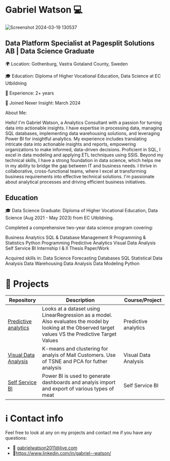 # Gabriel Watson :computer:
![Screenshot 2024-03-19 130537](https://github.com/GabrielWatson1/GabrielWatson1/assets/97103827/4d4350a0-3e20-4778-bff7-6e100056b0a2)


## Data Platform Specialist at Pagesplit Solutions AB | Data Science Graduate

🌍 Location: Gothenburg, Vastra Gotaland County, Sweden

🎓 Education: Diploma of Higher Vocational Education, Data Science at EC Utbildning

📅 Experience: 2+ years

📆 Joined Nexer Insight: March 2024

About Me:

Hello! 
I'm Gabriel Watson, a Analytics Consultant with a passion for turning data into actionable insights. 
I have expertise in processing data, managing SQL databases, implementing data warehousing solutions, and leveraging Power BI for insightful analytics. My experience includes translating intricate data into actionable insights and reports, empowering organizations to make informed, data-driven decisions. Proficient in SQL, I excel in data modeling and applying ETL techniques using SSIS. 
Beyond my technical skills, I have a strong foundation in data science, which helps me in my ability to bridge the gap between IT and business needs. I thrive in collaborative, cross-functional teams, where I excel at transforming business requirements into effective technical solutions. I'm  passionate about analytical processes and driving efficient business initiatives.

## Education
🎓 Data Science Graduate: Diploma of Higher Vocational Education, Data Science (Aug 2021 - May 2023) from EC Utbildning.

Completed a comprehensive two-year data science program covering:

Business Analytics
SQL & Database Management
R Programming & Statistics
Python Programming
Predictive Analytics
Visual Data Analysis
Self Service BI
Internship I & II
Thesis Paper/Work

Acquired skills in:
Data Science
Forecasting
Databases
SQL
Statistical Data Analysis
Data Warehousing
Data Analysis
Data Modeling
Python

# 👜 Projects 
| Repository | Description | Course/Project |
| --- | --- | --- |
| [Predictive analytics](https://github.com/GabrielWatson1/Prediktiv_Analys) | Looks at a dataset using LinearRegression as a model. Also evaluates the model by looking at the Observed target values VS the Predictive Target Values | Predictive analytics |
| [Visual Data Analysis](https://github.com/GabrielWatson1/VisuellData_Analys) | K-means and clustering for analyis of Mall Customers. Use of TSNE and PCA for futher analysis | Visual Data Analysis |
| [Self Service BI](https://github.com/GabrielWatson1/SSBI) | Power BI is used to generate dashboards and analyis import and export of various types of meat | Self Service BI |


#  ℹ️ Contact info

Feel free to look at any on my projects and contact me if you have any questions:
- 📧 gabrielwatson2011@live.com 
- 🔗https://www.linkedin.com/in/gabriel--watson/
<!--
**GabrielWatson1![Gabriel Watson](https://user-images.githubusercontent.com/97103827/235609283-706def0d-feab-42ea-bb0a-f8f1652166e4.png)
/GabrielWatson1** is a ✨ _special_ ✨ repository because its `README.md` (this file) appears on your GitHub profile.

Here are some ideas to get you started:

- 🔭 I’m currently working on ...
- 🌱 I’m currently learning ...
- 👯 I’m looking to collaborate on ...
- 🤔 I’m looking for help with ...
- 💬 Ask me about ...
- 📫 How to reach me: ...
- 😄 Pronouns: ...
- ⚡ Fun fact: ...
-->

